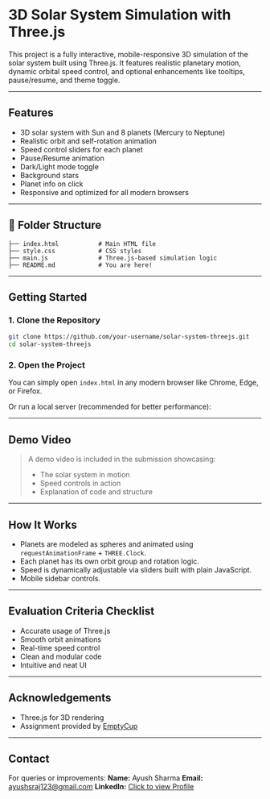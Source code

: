 # 3D Solar System Simulation with Three.js

This project is a fully interactive, mobile-responsive 3D simulation of the solar system built using Three.js. It features realistic planetary motion, dynamic orbital speed control, and optional enhancements like tooltips, pause/resume, and theme toggle.

---

## Features

* 3D solar system with Sun and 8 planets (Mercury to Neptune)
* Realistic orbit and self-rotation animation
* Speed control sliders for each planet
* Pause/Resume animation
* Dark/Light mode toggle
* Background stars
* Planet info on click
* Responsive and optimized for all modern browsers

---

## 📁 Folder Structure

```
├── index.html           # Main HTML file
├── style.css            # CSS styles
├── main.js              # Three.js-based simulation logic
├── README.md            # You are here!
```

---

## Getting Started

### 1. Clone the Repository

```bash
git clone https://github.com/your-username/solar-system-threejs.git
cd solar-system-threejs
```

### 2. Open the Project

You can simply open `index.html` in any modern browser like Chrome, Edge, or Firefox.

Or run a local server (recommended for better performance):

---

## Demo Video

> A demo video is included in the submission showcasing:
>
> * The solar system in motion
> * Speed controls in action
> * Explanation of code and structure

---

## How It Works

* Planets are modeled as spheres and animated using `requestAnimationFrame` + `THREE.Clock`.
* Each planet has its own orbit group and rotation logic.
* Speed is dynamically adjustable via sliders built with plain JavaScript.
* Mobile sidebar controls.

---

## Evaluation Criteria Checklist

* Accurate usage of Three.js
* Smooth orbit animations
* Real-time speed control
* Clean and modular code
* Intuitive and neat UI

---

## Acknowledgements

* Three.js for 3D rendering
* Assignment provided by [EmptyCup](https://emptycup.in)

---

## Contact

For queries or improvements:
**Name:** Ayush Sharma
**Email:** [ayushsraj123@gmail.com](mailto:ayushsraj123@gmail.com)
**LinkedIn:** [Click to view Profile](https://www.linkedin.com/in/ayush-s-5b3a18336/)
